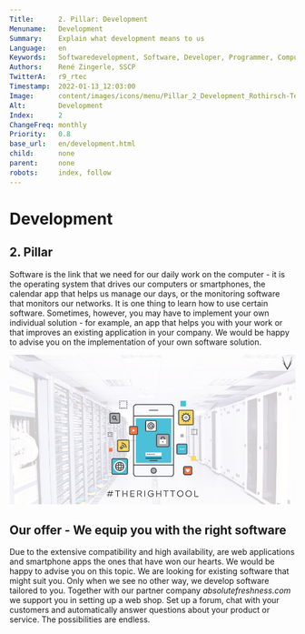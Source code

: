 ```yaml
---
Title:      2. Pillar: Development
Menuname:   Development
Summary:    Explain what development means to us
Language:   en
Keywords:   Softwaredevelopment, Software, Developer, Programmer, Computer scientis, Tirol
Authors:    René Zingerle, SSCP
TwitterA:   r9_rtec
Timestamp:  2022-01-13_12:03:00
Image:      content/images/icons/menu/Pillar_2_Development_Rothirsch-Tech_GmbH.png
Alt:        Development
Index:      2
ChangeFreq: monthly
Priority:   0.8
base_url:   en/development.html
child:      none
parent:     none
robots:     index, follow
---
```


# Development

## 2. Pillar

Software is the link that we need for our daily work on the computer - it is the operating system that drives our computers or smartphones, the calendar app that helps us manage our days, or the monitoring software that monitors our networks. It is one thing to learn how to use certain software. Sometimes, however, you may have to implement your own individual solution - for example, an app that helps you with your work or that improves an existing application in your company. We would be happy to advise you on the implementation of your own software solution.

![A note on which ones and zeros are written. there is a stopwatch in the top left corner. The symbol is meant represent the third pillar of Rothirsch Tech. - Development](content/images/Development.png "Development")

## Our offer - We equip you with the right software

Due to the extensive compatibility and high availability, are web applications and smartphone apps the ones that have won our hearts. We would be happy to advise you on this topic. We are looking for existing software that might suit you. Only when we see no other way, we develop software tailored to you. Together with our partner company _absolutefreshness.com_ we support you in setting up a web shop. Set up a forum, chat with your customers and automatically answer questions about your product or service. The possibilities are endless.
